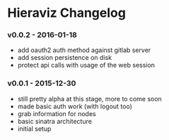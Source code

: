 Hieraviz Changelog
========================

### v0.0.2 - 2016-01-18
- add oauth2 auth method against gitlab server
- add session persistence on disk
- protect api calls with usage of the web session

### v0.0.1 - 2015-12-30
- still pretty alpha at this stage, more to come soon
- made basic auth work (with logout too)
- grab information for nodes
- basic sinatra architecture
- initial setup
